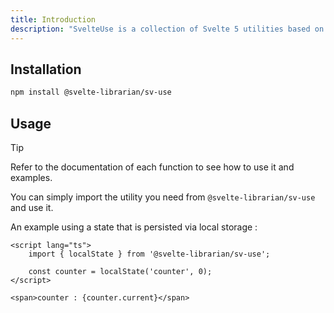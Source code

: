 ```yaml
---
title: Introduction
description: "SvelteUse is a collection of Svelte 5 utilities based on runes. It is assumed that you are at least somewhat familiar with the runes system.\\nYou can use it with SvelteKit and with Svelte-only apps as it doesn't rely on Sveltekit-specific features."
---
```


## Installation

```bash
npm install @svelte-librarian/sv-use
```

## Usage

> [!TIP]
> Refer to the documentation of each function to see how to use it and examples.

You can simply import the utility you need from `@svelte-librarian/sv-use` and use it.

An example using a state that is persisted via local storage :

```svelte
<script lang="ts">
	import { localState } from '@svelte-librarian/sv-use';

	const counter = localState('counter', 0);
</script>

<span>counter : {counter.current}</span>
```
